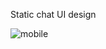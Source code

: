 Static chat UI design

![mobile](https://user-images.githubusercontent.com/27133194/225922404-f4be819b-7ea5-4779-84b7-debbd253763f.png)
